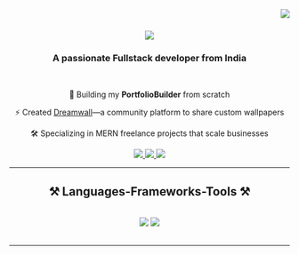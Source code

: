 <img align="right" src="https://visitor-badge.laobi.icu/badge?page_id=AyanAhmadKhan01.AyanAhmadKhan01" />

<h1 align="center">
    <img src="https://readme-typing-svg.herokuapp.com/?font=Righteous&size=35&center=true&vCenter=true&width=500&height=70&duration=4000&lines=Hi+There!+👋;+I'm+Ayan+Khan;" />
</h1>

<h3 align="center">A passionate Fullstack developer from India</h3>

<br/>

<div align="center">
 
 🔭 Building my **PortfolioBuilder** from scratch
 
⚡ Created [Dreamwall](https://dreamwallv2.vercel.app/)—a community platform to share custom wallpapers

🛠️ Specializing in MERN freelance projects that scale businesses

 </div>
 
<div align="center"> 
  <a href="mailto:ayanahmadkhan042@gmail.com">
    <img src="https://img.shields.io/badge/Gmail-333333?style=for-the-badge&logo=gmail&logoColor=red" />
  </a>
  <a href="https://www.linkedin.com/in/ayanahmadkhan" target="_blank">
    <img src="https://img.shields.io/badge/LinkedIn-0077B5?style=for-the-badge&logo=linkedin&logoColor=white" target="_blank" />
  </a>
  <a href="https://devlegend.vercel.app" target="_blank">
     <img src="https://img.shields.io/badge/Portfolio-FF5722?style=for-the-badge&logo=todoist&logoColor=white" target="_blank" /> <!-- sqlite, safari, google-chrome are other good icon options -->
  </a>
</div>

 <hr/>
 
<h2 align="center">⚒️ Languages-Frameworks-Tools ⚒️</h2>
<br/>
<div align="center">
    <img src="https://skillicons.dev/icons?i=react,next,bootstrap,html,css,vscode,github,tailwind,git" />
    <img src="https://skillicons.dev/icons?i=nodejs,javascript,express,mongodb," /><br>
</div>

<br/>
<hr/>
